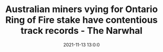 ---
"title": "Australian miners vying for Ontario Ring of Fire stake have contentious track records - The Narwhal"
"date": "2021-11-13 13:0:0"
"feed_name": "GOOGLENEWSMINING"
"feed_website": "https://news.google.com/search?q=mining%2Bincident&hl=en-US&gl=US&ceid=US:en"
"feed_rss": "https://news.google.com/rss/search?q=mining%2Bincident&hl=en-US&gl=US&ceid=US:en"
"link": "https://thenarwhal.ca/ring-of-fire-noront-bhp-wyloo/"
"source": "{'href': 'https://thenarwhal.ca', 'title': 'The Narwhal'}"
"file": "_posts/2021-1-1-209d2c2dd58b8ad3f0d31e16661361158116fe6f.md"
"accident": "0"
"drilling": "0"
"dead": "0"
"injured": "0"
"arrested": "0"
"place": "unknown place"
"where": "unknown site"
"causes": "unknown"
"place_uri": "unknown place"
---